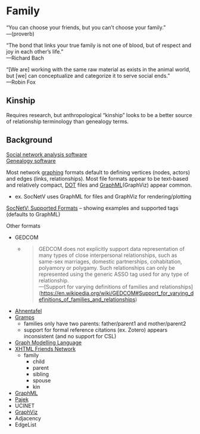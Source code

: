 # Family

“You can choose your friends, but you can’t choose your family.”  
—(proverb)

“The bond that links your true family is not one of blood, but of respect and joy in each other’s life.”  
—Richard Bach

“[We are] working with the same raw material as exists in the animal world, but [we] can conceptualize and categorize it to serve social ends.”  
—Robin Fox

## Kinship

Requires research, but anthropological “kinship” looks to be a better source of relationship terminology than genealogy terms.

## Background

[Social network analysis software](https://en.wikipedia.org/wiki/Social_network_analysis_software)  
[Genealogy software](https://en.wikipedia.org/wiki/Genealogy_software)

Most network [graphing](https://en.wikipedia.org/wiki/Graph_(discrete_mathematics)) formats default to defining vertices (nodes, actors) and edges (links, relationships). Most file formats appear to be text-based and relatively compact, [DOT](https://en.wikipedia.org/wiki/DOT_(graph_description_language)) files and [GraphML](https://en.wikipedia.org/wiki/GraphML)(GraphViz) appear common.
* ex. SocNetV uses GraphML for files and GraphViz for rendering/plotting

[SocNetV: Supported Formats](https://socnetv.org/docs/formats.html) – showing examples and supported tags (defaults to GraphML)

Other formats
* GEDCOM
  * > GEDCOM does not explicitly support data representation of many types of close interpersonal relationships,
    > such as same-sex marriages, domestic partnerships, cohabitation, polyamory or polygamy. Such relationships
    > can only be represented using the generic ASSO tag used for any type of relationship.  
    —[Support for varying definitions of families and relationships]
    (https://en.wikipedia.org/wiki/GEDCOM#Support_for_varying_definitions_of_families_and_relationships)
* [Ahnentafel](https://en.wikipedia.org/wiki/Ahnentafel)
* [Gramps](https://en.wikipedia.org/wiki/Gramps)
  * families only have two parents: father/parent1 and mother/parent2
  * support for formal reference citations (ex. Zotero) appears inconsistent (and no support for CSL)
* [Graph Modelling Language](https://en.wikipedia.org/wiki/Graph_Modelling_Language)
* [XHTML Friends Network](https://en.wikipedia.org/wiki/XHTML_Friends_Network)
  * family
    * child
    * parent
    * sibling
    * spouse
    * kin
* [GraphML](https://en.wikipedia.org/wiki/GraphML)
* [Pajek](https://en.wikipedia.org/wiki/Vladimir_Batagelj)
* UCINET
* [GraphViz](https://en.wikipedia.org/wiki/Graphviz)
* Adjacency
* EdgeList
